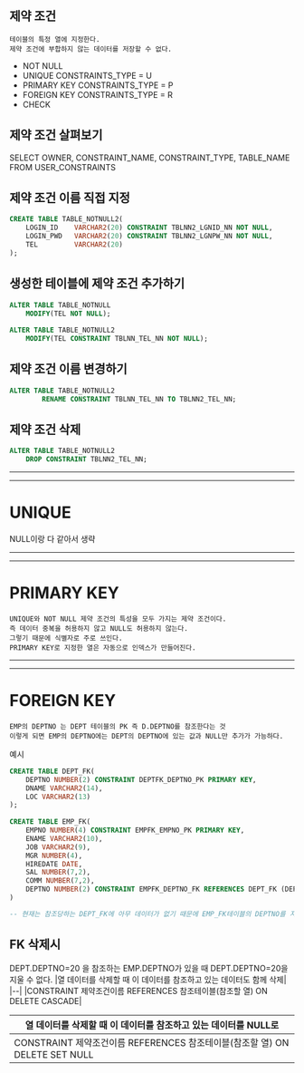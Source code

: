 ## 제약 조건
```text
테이블의 특정 열에 지정한다.
제약 조건에 부합하지 않는 데이터를 저장할 수 없다.
```
- NOT NULL
- UNIQUE        CONSTRAINTS_TYPE = U
- PRIMARY KEY   CONSTRAINTS_TYPE = P
- FOREIGN KEY   CONSTRAINTS_TYPE = R
- CHECK

## 제약 조건 살펴보기
SELECT OWNER, CONSTRAINT_NAME, CONSTRAINT_TYPE, TABLE_NAME
    FROM USER_CONSTRAINTS
    
## 제약 조건 이름 직접 지정
```SQL
CREATE TABLE TABLE_NOTNULL2(
    LOGIN_ID    VARCHAR2(20) CONSTRAINT TBLNN2_LGNID_NN NOT NULL,
    LOGIN_PWD   VARCHAR2(20) CONSTRAINT TBLNN2_LGNPW_NN NOT NULL,
    TEL         VARCHAR2(20)
);
```

## 생성한 테이블에 제약 조건 추가하기
```SQL
ALTER TABLE TABLE_NOTNULL
    MODIFY(TEL NOT NULL);
    
ALTER TABLE TABLE_NOTNULL2
    MODIFY(TEL CONSTRAINT TBLNN_TEL_NN NOT NULL);
```

## 제약 조건 이름 변경하기
```SQL
ALTER TABLE TABLE_NOTNULL2
        RENAME CONSTRAINT TBLNN_TEL_NN TO TBLNN2_TEL_NN;
```

## 제약 조건 삭제
```SQL
ALTER TABLE TABLE_NOTNULL2
    DROP CONSTRAINT TBLNN2_TEL_NN;
```

***
***

# UNIQUE
NULL이랑 다 같아서 생략

***
***

# PRIMARY KEY
```TEXT
UNIQUE와 NOT NULL 제약 조건의 특성을 모두 가지는 제약 조건이다.
즉 데이터 중복을 허용하지 않고 NULL도 허용하지 않는다.
그렇기 때문에 식별자로 주로 쓰인다.
PRIMARY KEY로 지정한 열은 자동으로 인덱스가 만들어진다.
```

***
***

# FOREIGN KEY
```TEXT
EMP의 DEPTNO 는 DEPT 테이블의 PK 즉 D.DEPTNO를 참조한다는 것
이렇게 되면 EMP의 DEPTNO에는 DEPT의 DEPTNO에 있는 값과 NULL만 추가가 가능하다.
```
예시
```SQL
CREATE TABLE DEPT_FK(
    DEPTNO NUMBER(2) CONSTRAINT DEPTFK_DEPTNO_PK PRIMARY KEY,
    DNAME VARCHAR2(14),
    LOC VARCHAR2(13)
);
    
CREATE TABLE EMP_FK(
    EMPNO NUMBER(4) CONSTRAINT EMPFK_EMPNO_PK PRIMARY KEY,
    ENAME VARCHAR2(10),
    JOB VARCHAR2(9),
    MGR NUMBER(4),
    HIREDATE DATE,
    SAL NUMBER(7,2),
    COMM NUMBER(7,2),
    DEPTNO NUMBER(2) CONSTRAINT EMPFK_DEPTNO_FK REFERENCES DEPT_FK (DEPTNO) -- (참조할 열이름)
)

-- 현재는 참조당하는 DEPT_FK에 아무 데이터가 없기 때문에 EMP_FK테이블의 DEPTNO를 지정한 데이터는 들어갈 수 없다.
```
## FK 삭제시
DEPT.DEPTNO=20 을 참조하는 EMP.DEPTNO가 있을 때 DEPT.DEPTNO=20을 지울 수 없다.
|열 데이터를 삭제할 때 이 데이터를 참조하고 있는 데이터도 함께 삭제|
|--|
|CONSTRAINT 제약조건이름 REFERENCES 참조테이블(참조할 열) ON DELETE CASCADE|


|열 데이터를 삭제할 때 이 데이터를 참조하고 있는 데이터를 NULL로|
|--|
|CONSTRAINT 제약조건이름 REFERENCES 참조테이블(참조할 열) ON DELETE SET NULL|





